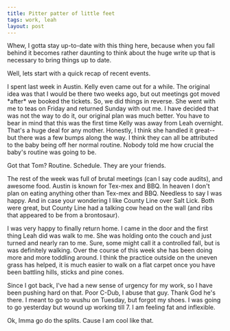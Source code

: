 ```yaml
---
title: Pitter patter of little feet
tags: work, leah
layout: post
---
```

Whew, I gotta stay up-to-date with this thing here, because when you fall behind it becomes rather daunting to think about the huge write up that is necessary to bring things up to date.



Well, lets start with a quick recap of recent events.



I spent last week in Austin. Kelly even came out for a while.  The original idea was that I would be there two weeks ago, but out meetings got moved \*after\* we booked the tickets.  So, we did things in reverse.  She went with me to teas on Friday and returned Sunday with out me.  I have decided that was not the way to do it, our original plan was much better.  You have to bear in mind that this was the first time Kelly was away from Leah overnight.  That's a huge deal for any mother. Honestly, I think she handled it great--but there was a few bumps along the way. I think they can all be attributed to the baby being off her normal routine.  Nobody told me how crucial the baby's routine was going to be. 



Got that Tom?  Routine.  Schedule.  They are your friends.



The rest of the week was full of brutal meetings (can I say code audits), and awesome food.  Austin is known for Tex-mex and BBQ.  In heaven I don't plan on eating anything other than Tex-mex and BBQ.  Needless to say I was happy. And in case your wondering I like County Line over Salt Lick.  Both were great, but County Line had a talking cow head on the wall (and ribs that appeared to be from a brontosaur).



I was very happy to finally return home.  I came in the door and the first thing Leah did was walk to me.  She was holding onto the couch and just turned and nearly ran to me. Sure, some might call it a controlled fall, but is was definitely walking. Over the course of this week she has been doing more and more toddling around.  I think the practice outside on the uneven grass has helped, it is much easier to walk on a flat carpet once you have been battling hills, sticks and pine cones.



Since I got back, I've had a new sense of urgency for my work, so I have been pushing hard on that.  Poor C-Dub, I abuse that guy.  Thank God he's there. I meant to go to wushu on Tuesday, but forgot my shoes.  I was going to go yesterday but wound up working till 7. I am feeling fat and inflexible.



Ok, Imma go do the splits.  Cause I am cool like that.
